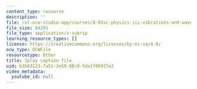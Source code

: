 ```yaml
---
content_type: resource
description: ''
file: /ol-ocw-studio-app/courses/8-03sc-physics-iii-vibrations-and-waves-fall-2016/b3b031237a513e5988c05da1f06917e2_Roj7FVjl-gw.srt
file_size: 84291
file_type: application/x-subrip
learning_resource_types: []
license: https://creativecommons.org/licenses/by-nc-sa/4.0/
ocw_type: OCWFile
resourcetype: Other
title: 3play caption file
uid: b3b03123-7a51-3e59-88c0-5da1f06917e2
video_metadata:
  youtube_id: null
---
```

